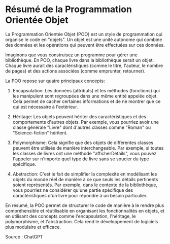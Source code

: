 # Résumé de la Programmation Orientée Objet 

La Programmation Orientée Objet (POO) est un style de programmation qui organise le code en "objets". Un objet est une unité autonome qui combine des données et les opérations qui peuvent être effectuées sur ces données.

Imaginons que vous construisez un programme pour gérer une bibliothèque. En POO, chaque livre dans la bibliothèque serait un objet. Chaque livre aurait des caractéristiques (comme le titre, l'auteur, le nombre de pages) et des actions associées (comme emprunter, retourner).

La POO repose sur quatre principaux concepts:

1. Encapsulation: Les données (attributs) et les méthodes (fonctions) qui les manipulent sont regroupées dans une même entité appelée objet. Cela permet de cacher certaines informations et de ne montrer que ce qui est nécessaire à l'extérieur.

2. Héritage: Les objets peuvent hériter des caractéristiques et des comportements d'autres objets. Par exemple, vous pourriez avoir une classe générale "Livre" dont d'autres classes comme "Roman" ou "Science-fiction" héritent.

3. Polymorphisme: Cela signifie que des objets de différentes classes peuvent être utilisés de manière interchangeable. Par exemple, si toutes les classes de livres ont une méthode "afficherDetails", vous pouvez l'appeler sur n'importe quel type de livre sans se soucier du type spécifique.

4. Abstraction: C'est le fait de simplifier la complexité en modélisant les objets du monde réel de manière à ce que seuls les détails pertinents soient représentés. Par exemple, dans le contexte de la bibliothèque, vous pourriez ne considérer qu'une partie spécifique des caractéristiques d'un livre pour répondre à un besoin particulier.

En résumé, la POO permet de structurer le code de manière à le rendre plus compréhensible et réutilisable en organisant les fonctionnalités en objets, et en utilisant des concepts comme l'encapsulation, l'héritage, le polymorphisme, et l'abstraction. Cela rend le développement de logiciels plus modulaire et efficace.

Source : ChatGPT

